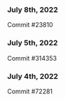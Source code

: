 ### July 8th, 2022

Commit #23810

### July 5th, 2022

Commit #314353


### July 4th, 2022

Commit #72281
